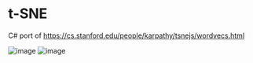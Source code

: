 # t-SNE

C# port of https://cs.stanford.edu/people/karpathy/tsnejs/wordvecs.html

![image](https://github.com/user-attachments/assets/8372690d-341b-43c2-b8d3-88cb5554accf)
![image](https://github.com/user-attachments/assets/0fcf575b-d2f0-4c45-826b-57af0d81f683)
